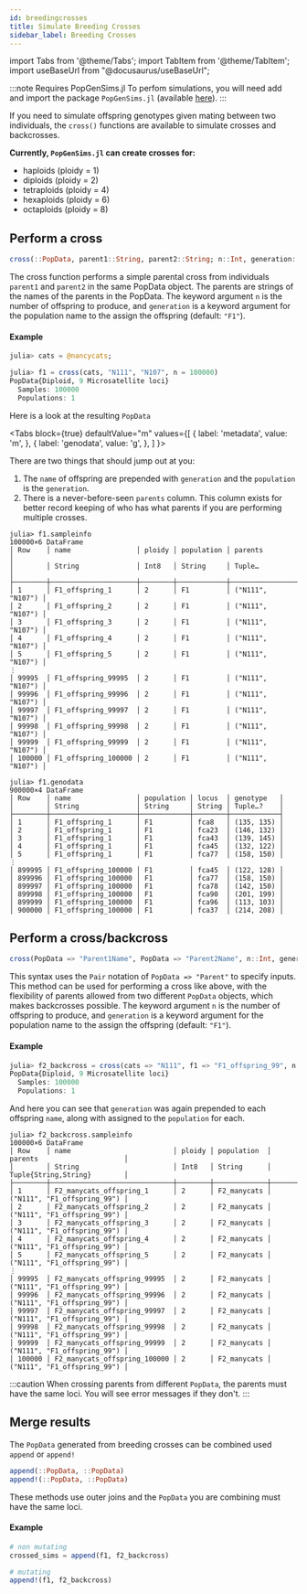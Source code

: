 ```yaml
---
id: breedingcrosses
title: Simulate Breeding Crosses
sidebar_label: Breeding Crosses
---
```

import Tabs from '@theme/Tabs';
import TabItem from '@theme/TabItem';
import useBaseUrl from "@docusaurus/useBaseUrl";

:::note Requires PopGenSims.jl
To perfom simulations, you will need add and import the package `PopGenSims.jl` (available [here](https://github.com/pdimens/PopGenSims.jl)).
:::

If you need to simulate offspring genotypes given mating between two individuals, the `cross()` functions are available to simulate crosses and backcrosses.

**Currently, `PopGenSims.jl` can create crosses for:**
- haploids (ploidy = 1)
- diploids (ploidy = 2)
- tetraploids (ploidy = 4)
- hexaploids (ploidy = 6)
- octaploids (ploidy = 8)

## Perform a cross
```julia
cross(::PopData, parent1::String, parent2::String; n::Int, generation::String)
```
The cross function performs a simple parental cross from individuals `parent1` and `parent2` in the same PopData object. The parents are strings of the names of the parents in the PopData. The keyword argument `n` is the number of offspring to produce, and `generation` is a keyword argument for the population name to the assign the offspring (default: `"F1"`).

#### Example
```julia
julia> cats = @nancycats;

julia> f1 = cross(cats, "N111", "N107", n = 100000)
PopData{Diploid, 9 Microsatellite loci}
  Samples: 100000
  Populations: 1
```
Here is a look at the resulting `PopData`

<Tabs
  block={true}
  defaultValue="m"
  values={[
    { label: 'metadata', value: 'm', },
    { label: 'genodata', value: 'g', },
  ]
}>
<TabItem value="m">

There are two things that should jump out at you:
1. The `name` of offspring are prepended with `generation` and the `population` is the `generation`.
2. There is a never-before-seen `parents` column. This column exists for better record keeping of who has what parents if you are performing multiple crosses.

```
julia> f1.sampleinfo
100000×6 DataFrame
│ Row    │ name                │ ploidy │ population │ parents          │
│        │ String              │ Int8   │ String     │ Tuple…           │
├────────┼─────────────────────┼────────┼────────────┼──────────────────┤
│ 1      │ F1_offspring_1      │ 2      │ F1         │ ("N111", "N107") │
│ 2      │ F1_offspring_2      │ 2      │ F1         │ ("N111", "N107") │
│ 3      │ F1_offspring_3      │ 2      │ F1         │ ("N111", "N107") │
│ 4      │ F1_offspring_4      │ 2      │ F1         │ ("N111", "N107") │
│ 5      │ F1_offspring_5      │ 2      │ F1         │ ("N111", "N107") │
⋮
│ 99995  │ F1_offspring_99995  │ 2      │ F1         │ ("N111", "N107") │
│ 99996  │ F1_offspring_99996  │ 2      │ F1         │ ("N111", "N107") │
│ 99997  │ F1_offspring_99997  │ 2      │ F1         │ ("N111", "N107") │
│ 99998  │ F1_offspring_99998  │ 2      │ F1         │ ("N111", "N107") │
│ 99999  │ F1_offspring_99999  │ 2      │ F1         │ ("N111", "N107") │
│ 100000 │ F1_offspring_100000 │ 2      │ F1         │ ("N111", "N107") │
```

</TabItem>
<TabItem value="g">

```
julia> f1.genodata
900000×4 DataFrame
│ Row    │ name                │ population │ locus  │ genotype   │
│        │ String              │ String     │ String │ Tuple…?    │
├────────┼─────────────────────┼────────────┼────────┼────────────┤
│ 1      │ F1_offspring_1      │ F1         │ fca8   │ (135, 135) │
│ 2      │ F1_offspring_1      │ F1         │ fca23  │ (146, 132) │
│ 3      │ F1_offspring_1      │ F1         │ fca43  │ (139, 145) │
│ 4      │ F1_offspring_1      │ F1         │ fca45  │ (132, 122) │
│ 5      │ F1_offspring_1      │ F1         │ fca77  │ (158, 150) │
⋮
│ 899995 │ F1_offspring_100000 │ F1         │ fca45  │ (122, 128) │
│ 899996 │ F1_offspring_100000 │ F1         │ fca77  │ (158, 150) │
│ 899997 │ F1_offspring_100000 │ F1         │ fca78  │ (142, 150) │
│ 899998 │ F1_offspring_100000 │ F1         │ fca90  │ (201, 199) │
│ 899999 │ F1_offspring_100000 │ F1         │ fca96  │ (113, 103) │
│ 900000 │ F1_offspring_100000 │ F1         │ fca37  │ (214, 208) │
```

</TabItem>
</Tabs>


## Perform a cross/backcross
```julia
cross(PopData => "Parent1Name", PopData => "Parent2Name", n::Int, generation::String)
```
This syntax uses the `Pair` notation of `PopData => "Parent"` to specify inputs. This method can be used for performing a cross like above, with the flexibility of parents allowed from two different `PopData` objects, which makes backcrosses possible. The keyword argument `n` is the number of offspring to produce, and `generation` is a keyword argument for the population name to the assign the offspring (default: `"F1"`).

#### Example
```julia
julia> f2_backcross = cross(cats => "N111", f1 => "F1_offspring_99", n = 100000, generation = "F2_manycats")
PopData{Diploid, 9 Microsatellite loci}
  Samples: 100000
  Populations: 1
```

And here you can see that `generation` was again prepended to each offspring `name`, along with assigned to the `population` for each.

```
julia> f2_backcross.sampleinfo
100000×6 DataFrame
│ Row    │ name                         │ ploidy │ population  │ parents                     │
│        │ String                       │ Int8   │ String      │ Tuple{String,String}        │
├────────┼──────────────────────────────┼────────┼─────────────┼─────────────────────────────┤
│ 1      │ F2_manycats_offspring_1      │ 2      │ F2_manycats │ ("N111", "F1_offspring_99") │
│ 2      │ F2_manycats_offspring_2      │ 2      │ F2_manycats │ ("N111", "F1_offspring_99") │
│ 3      │ F2_manycats_offspring_3      │ 2      │ F2_manycats │ ("N111", "F1_offspring_99") │
│ 4      │ F2_manycats_offspring_4      │ 2      │ F2_manycats │ ("N111", "F1_offspring_99") │
│ 5      │ F2_manycats_offspring_5      │ 2      │ F2_manycats │ ("N111", "F1_offspring_99") │
⋮
│ 99995  │ F2_manycats_offspring_99995  │ 2      │ F2_manycats │ ("N111", "F1_offspring_99") │
│ 99996  │ F2_manycats_offspring_99996  │ 2      │ F2_manycats │ ("N111", "F1_offspring_99") │
│ 99997  │ F2_manycats_offspring_99997  │ 2      │ F2_manycats │ ("N111", "F1_offspring_99") │
│ 99998  │ F2_manycats_offspring_99998  │ 2      │ F2_manycats │ ("N111", "F1_offspring_99") │
│ 99999  │ F2_manycats_offspring_99999  │ 2      │ F2_manycats │ ("N111", "F1_offspring_99") │
│ 100000 │ F2_manycats_offspring_100000 │ 2      │ F2_manycats │ ("N111", "F1_offspring_99") │
```

:::caution
When crossing parents from different `PopData`, the parents must have the same loci. You will see error messages if they don't.
:::


## Merge results
The `PopData` generated from breeding crosses can be combined used `append` or `append!`

```julia
append(::PopData, ::PopData)
append!(::PopData, ::PopData)
```
These methods use outer joins and the `PopData` you are combining must have the same loci.

#### Example

```julia
# non mutating
crossed_sims = append(f1, f2_backcross)

# mutating
append!(f1, f2_backcross)
```

